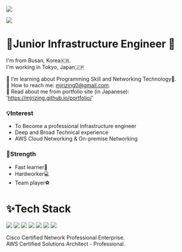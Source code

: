 <img src="https://capsule-render.vercel.app/api?type=wave&color=auto&height=300&section=header&text=Minjae Jung &fontSize=90" />

<a href="https://hits.seeyoufarm.com"><img src="https://hits.seeyoufarm.com/api/count/incr/badge.svg?url=https%3A%2F%2Fgithub.com%2Fgjbae1212%2Fhit-counter&count_bg=%2379C83D&title_bg=%23555555&icon=&icon_color=%23E7E7E7&title=hits&edge_flat=false"/></a>

# 👶Junior Infrastructure Engineer 🐳<center>
I'm from Busan, Korea🇰🇷.  
I'm working in Tokyo, Japan🇯🇵
   
🌱 I’m learning about Programming Skill and Networking Technology🦀.  
💌 How to reach me: mjrizing0@gmail.com.  
📄 Read about me from portfolio site (in Japanese): 'https://mjrizing.github.io/portfolio/'



### 💡Interest
* To Become a professional Infrastructure engineer
* Deep and Broad Technical experience
* AWS Cloud Networking & On-premise Networking



### 💪Strength
* Fast learner🚀
* Hardworker💻
* Team player⚽️



# ✨Tech Stack
<img src="https://img.shields.io/badge/HTML5-E34F26?style=flat-square&logo=HTML5&logoColor=white"/></a>
<img src="https://img.shields.io/badge/CSS3-1572B6?style=flat-square&logo=CSS3&logoColor=white"/></a>
<img src="https://img.shields.io/badge/JavaScript-F7DF1E?style=flat-square&logo=JavaScript&logoColor=white"/></a>
<img src="https://img.shields.io/badge/Java-007396?style=flat-square&logo=Java&logoColor=white"/></a>
<img src="https://img.shields.io/badge/Python-3766AB?style=flat-square&logo=Python&logoColor=white"/></a>
<img src="https://img.shields.io/badge/Spring-6DB33F?style=flat-square&logo=Spring&logoColor=white"/></a>
<img src="https://img.shields.io/badge/MySQL-4479A1?style=flat-square&logo=MySQL&logoColor=white"/></a>
  
Cisco Certified Network Professional Enterprise.   
AWS Certified Solutions Architect - Professional.
